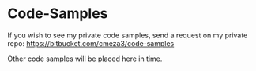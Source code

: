 # Code-Samples

If you wish to see my private code samples, send a request on my private repo: 
https://bitbucket.com/cmeza3/code-samples

Other code samples will be placed here in time.
